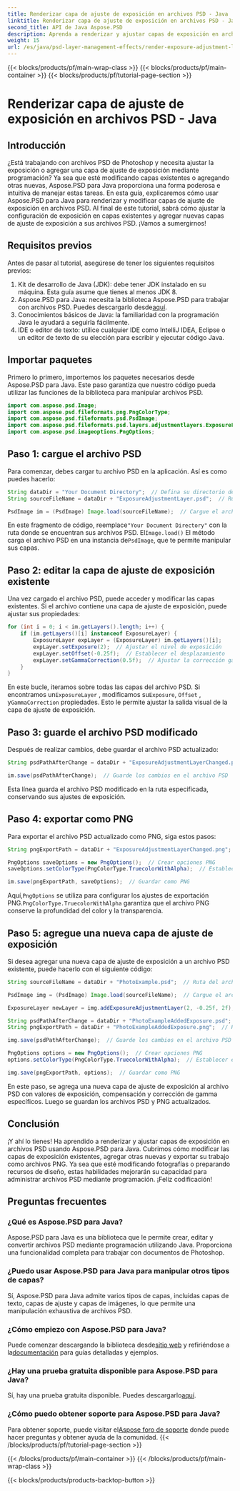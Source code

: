 ```yaml
---
title: Renderizar capa de ajuste de exposición en archivos PSD - Java
linktitle: Renderizar capa de ajuste de exposición en archivos PSD - Java
second_title: API de Java Aspose.PSD
description: Aprenda a renderizar y ajustar capas de exposición en archivos PSD usando Aspose.PSD para Java. Guía paso a paso con ejemplos de código para modificar y agregar capas de exposición.
weight: 15
url: /es/java/psd-layer-management-effects/render-exposure-adjustment-layer-psd/
---
```


{{< blocks/products/pf/main-wrap-class >}}
{{< blocks/products/pf/main-container >}}
{{< blocks/products/pf/tutorial-page-section >}}

# Renderizar capa de ajuste de exposición en archivos PSD - Java

## Introducción

¿Está trabajando con archivos PSD de Photoshop y necesita ajustar la exposición o agregar una capa de ajuste de exposición mediante programación? Ya sea que esté modificando capas existentes o agregando otras nuevas, Aspose.PSD para Java proporciona una forma poderosa e intuitiva de manejar estas tareas. En esta guía, explicaremos cómo usar Aspose.PSD para Java para renderizar y modificar capas de ajuste de exposición en archivos PSD. Al final de este tutorial, sabrá cómo ajustar la configuración de exposición en capas existentes y agregar nuevas capas de ajuste de exposición a sus archivos PSD. ¡Vamos a sumergirnos!

## Requisitos previos

Antes de pasar al tutorial, asegúrese de tener los siguientes requisitos previos:

1. Kit de desarrollo de Java (JDK): debe tener JDK instalado en su máquina. Esta guía asume que tienes al menos JDK 8.
2.  Aspose.PSD para Java: necesita la biblioteca Aspose.PSD para trabajar con archivos PSD. Puedes descargarlo desde[aquí](https://releases.aspose.com/psd/java/).
3. Conocimientos básicos de Java: la familiaridad con la programación Java le ayudará a seguirla fácilmente.
4. IDE o editor de texto: utilice cualquier IDE como IntelliJ IDEA, Eclipse o un editor de texto de su elección para escribir y ejecutar código Java.

## Importar paquetes

Primero lo primero, importemos los paquetes necesarios desde Aspose.PSD para Java. Este paso garantiza que nuestro código pueda utilizar las funciones de la biblioteca para manipular archivos PSD.

```java
import com.aspose.psd.Image;
import com.aspose.psd.fileformats.png.PngColorType;
import com.aspose.psd.fileformats.psd.PsdImage;
import com.aspose.psd.fileformats.psd.layers.adjustmentlayers.ExposureLayer;
import com.aspose.psd.imageoptions.PngOptions;
```

## Paso 1: cargue el archivo PSD

Para comenzar, debes cargar tu archivo PSD en la aplicación. Así es como puedes hacerlo:

```java
String dataDir = "Your Document Directory";  // Defina su directorio de documentos
String sourceFileName = dataDir + "ExposureAdjustmentLayer.psd";  // Ruta del archivo PSD de origen

PsdImage im = (PsdImage) Image.load(sourceFileName);  // Cargue el archivo PSD
```

 En este fragmento de código, reemplace`"Your Document Directory"` con la ruta donde se encuentran sus archivos PSD. El`Image.load()` El método carga el archivo PSD en una instancia de`PsdImage`, que te permite manipular sus capas.

## Paso 2: editar la capa de ajuste de exposición existente

Una vez cargado el archivo PSD, puede acceder y modificar las capas existentes. Si el archivo contiene una capa de ajuste de exposición, puede ajustar sus propiedades:

```java
for (int i = 0; i < im.getLayers().length; i++) {
    if (im.getLayers()[i] instanceof ExposureLayer) {
        ExposureLayer expLayer = (ExposureLayer) im.getLayers()[i];
        expLayer.setExposure(2);  // Ajustar el nivel de exposición
        expLayer.setOffset(-0.25f);  // Establecer el desplazamiento
        expLayer.setGammaCorrection(0.5f);  // Ajustar la corrección gamma
    }
}
```

En este bucle, iteramos sobre todas las capas del archivo PSD. Si encontramos un`ExposureLayer` , modificamos su`Exposure`, `Offset` , y`GammaCorrection` propiedades. Esto le permite ajustar la salida visual de la capa de ajuste de exposición.

## Paso 3: guarde el archivo PSD modificado

Después de realizar cambios, debe guardar el archivo PSD actualizado:

```java
String psdPathAfterChange = dataDir + "ExposureAdjustmentLayerChanged.psd";  // Ruta para guardar el archivo PSD modificado

im.save(psdPathAfterChange);  // Guarde los cambios en el archivo PSD
```

Esta línea guarda el archivo PSD modificado en la ruta especificada, conservando sus ajustes de exposición.

## Paso 4: exportar como PNG

Para exportar el archivo PSD actualizado como PNG, siga estos pasos:

```java
String pngExportPath = dataDir + "ExposureAdjustmentLayerChanged.png";  // Ruta para guardar el archivo PNG

PngOptions saveOptions = new PngOptions();  // Crear opciones PNG
saveOptions.setColorType(PngColorType.TruecolorWithAlpha);  // Establecer el tipo de color en Truecolor con Alpha

im.save(pngExportPath, saveOptions);  // Guardar como PNG
```

 Aquí,`PngOptions` se utiliza para configurar los ajustes de exportación PNG.`PngColorType.TruecolorWithAlpha` garantiza que el archivo PNG conserve la profundidad del color y la transparencia.

## Paso 5: agregue una nueva capa de ajuste de exposición

Si desea agregar una nueva capa de ajuste de exposición a un archivo PSD existente, puede hacerlo con el siguiente código:

```java
String sourceFileName = dataDir + "PhotoExample.psd";  // Ruta del archivo PSD de origen

PsdImage img = (PsdImage) Image.load(sourceFileName);  // Cargue el archivo PSD

ExposureLayer newLayer = img.addExposureAdjustmentLayer(2, -0.25f, 2f);  // Agregar nueva capa de ajuste de exposición

String psdPathAfterChange = dataDir + "PhotoExampleAddedExposure.psd";  // Ruta para guardar el archivo PSD modificado
String pngExportPath = dataDir + "PhotoExampleAddedExposure.png";  // Ruta para guardar el archivo PNG

img.save(psdPathAfterChange);  // Guarde los cambios en el archivo PSD

PngOptions options = new PngOptions();  // Crear opciones PNG
options.setColorType(PngColorType.TruecolorWithAlpha);  // Establecer el tipo de color en Truecolor con Alpha

img.save(pngExportPath, options);  // Guardar como PNG
```

En este paso, se agrega una nueva capa de ajuste de exposición al archivo PSD con valores de exposición, compensación y corrección de gamma específicos. Luego se guardan los archivos PSD y PNG actualizados.

## Conclusión

¡Y ahí lo tienes! Ha aprendido a renderizar y ajustar capas de exposición en archivos PSD usando Aspose.PSD para Java. Cubrimos cómo modificar las capas de exposición existentes, agregar otras nuevas y exportar su trabajo como archivos PNG. Ya sea que esté modificando fotografías o preparando recursos de diseño, estas habilidades mejorarán su capacidad para administrar archivos PSD mediante programación. ¡Feliz codificación!

## Preguntas frecuentes

### ¿Qué es Aspose.PSD para Java?

Aspose.PSD para Java es una biblioteca que le permite crear, editar y convertir archivos PSD mediante programación utilizando Java. Proporciona una funcionalidad completa para trabajar con documentos de Photoshop.

### ¿Puedo usar Aspose.PSD para Java para manipular otros tipos de capas?

Sí, Aspose.PSD para Java admite varios tipos de capas, incluidas capas de texto, capas de ajuste y capas de imágenes, lo que permite una manipulación exhaustiva de archivos PSD.

### ¿Cómo empiezo con Aspose.PSD para Java?

 Puede comenzar descargando la biblioteca desde[sitio web](https://releases.aspose.com/psd/java/) y refiriéndose a la[documentación](https://reference.aspose.com/psd/java/) para guías detalladas y ejemplos.

### ¿Hay una prueba gratuita disponible para Aspose.PSD para Java?

 Sí, hay una prueba gratuita disponible. Puedes descargarlo[aquí](https://releases.aspose.com/).

### ¿Cómo puedo obtener soporte para Aspose.PSD para Java?

 Para obtener soporte, puede visitar el[Aspose foro de soporte](https://forum.aspose.com/c/psd/34) donde puede hacer preguntas y obtener ayuda de la comunidad.
{{< /blocks/products/pf/tutorial-page-section >}}

{{< /blocks/products/pf/main-container >}}
{{< /blocks/products/pf/main-wrap-class >}}

{{< blocks/products/products-backtop-button >}}
